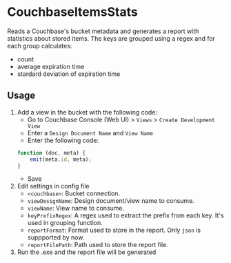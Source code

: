 CouchbaseItemsStats
===================

Reads a Couchbase's bucket metadata and generates a report with statistics about stored items.
The keys are grouped using a regex and for each group calculates:
* count
* average expiration time
* stardard deviation of expiration time

## Usage

1. Add a view in the bucket with the following code:
	* Go to Couchbase Console (Web UI) > `Views` > `Create Development View`
	* Enter a `Design Document Name` and `View Name`
	* Enter the following code:
	```js
    function (doc, meta) {
		emit(meta.id, meta);
    }
    ```
    * Save
2. Edit settings in config file
	* `<couchbase>`: Bucket connection.
	* `viewDesignName`: Design document/view name to consume.
    * `viewName`: View name to consume.
    * `keyPrefixRegex`: A regex used to extract the prefix from each key. It's used in grouping function.
    * `reportFormat`: Format used to store in the report. Only `json` is suppported by now.
    * `reportFilePath`: Path used to store the report file.
3. Run the .exe and the report file will be generated